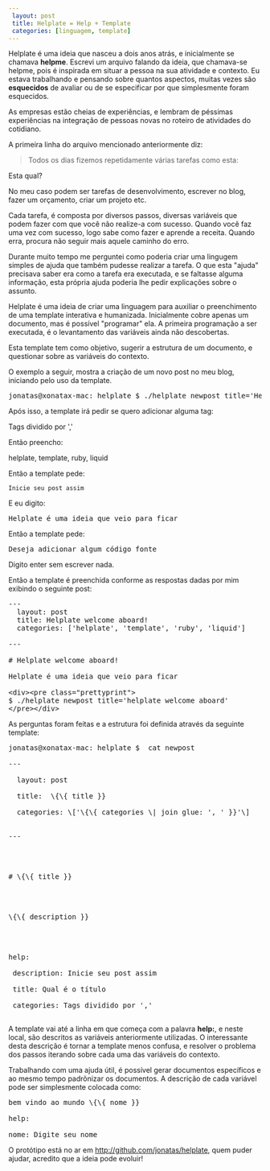 ```yaml
---
 layout: post
 title: Helplate = Help + Template
 categories: [linguagem, template]
---
```


Helplate é uma ideia que nasceu a dois anos atrás, e inicialmente se chamava **helpme**.  Escrevi um arquivo falando da ideia, que chamava-se helpme, pois é inspirada em situar a pessoa na sua atividade e contexto. Eu estava trabalhando e pensando sobre quantos aspectos, muitas vezes são **esquecidos** de avaliar ou de se especificar por que simplesmente foram esquecidos.

As empresas estão cheias de experiências, e lembram de péssimas experiências na integração de pessoas novas no roteiro de atividades do cotidiano.

A primeira linha do arquivo mencionado anteriormente diz:

> Todos os dias fizemos repetidamente várias tarefas como esta:

Esta qual?

No meu caso podem ser tarefas de desenvolvimento, escrever no blog, fazer um orçamento, criar um projeto etc.

Cada tarefa, é composta por diversos passos, diversas variáveis que podem fazer com que você não realize-a com sucesso. Quando você faz uma vez com sucesso, logo sabe como fazer e aprende a receita. Quando erra, procura não seguir mais aquele caminho do erro.

Durante muito tempo me perguntei como poderia criar uma lingugem simples de ajuda que também pudesse realizar a tarefa. O que esta "ajuda" precisava saber era como a tarefa era executada, e se faltasse alguma informação, esta própria ajuda poderia lhe pedir explicações sobre o assunto.

Helplate é uma ideia de criar uma linguagem para auxiliar o preenchimento de uma template interativa e humanizada. Inicialmente cobre apenas um documento, mas é possível "programar" ela. A primeira programação a ser executada, é o levantamento das variáveis ainda não descobertas. 

Esta template tem como objetivo, sugerir a estrutura de um documento, e questionar sobre as variáveis do contexto.

O exemplo a seguir, mostra a criação de um novo post no meu blog, iniciando pelo uso da template.
<pre class="prettyprint">
jonatas@xonatax-mac: helplate $ ./helplate newpost title='Helplate welcome aboard!'
</pre>

Após isso, a template irá pedir se quero adicionar alguma tag:

   Tags dividido por ','

Então preencho:

   helplate, template, ruby, liquid

Então a template pede:

    Inicie seu post assim

E eu digito:

<pre>
Helplate é uma ideia que veio para ficar
</pre>

Então a template pede:

<pre>
Deseja adicionar algum código fonte
</pre>

Digito enter sem escrever nada.

Então a template é preenchida conforme as respostas dadas por mim exibindo o seguinte post:

<pre class="prettyprint">
---
  layout: post
  title: Helplate welcome aboard!
  categories: ['helplate', 'template', 'ruby', 'liquid']

---

# Helplate welcome aboard!

Helplate é uma ideia que veio para ficar

&lt;div&gt;&lt;pre class="prettyprint"&gt;
$ ./helplate newpost title='helplate welcome aboard'
&lt;/pre&gt;&lt;/div&gt;
</pre>

As perguntas foram feitas e a estrutura foi definida através da seguinte template:

<pre class="prettyprint" markdown="0">
jonatas@xonatax-mac: helplate $  cat newpost<br>
---<br>
  layout: post<br>
  title:  \{\{ title }}<br>
  categories: \['\{\{ categories \| join glue: ', ' }}'\]<br>

---
<br>
<br>
# \{\{ title }}
<br>
<br>
\{\{ description }}
<br>
<br>
help:<br>
 description: Inicie seu post assim<br>
 title: Qual é o título<br>
 categories: Tags dividido por ','<br>
</pre>

A template vai até a linha em que começa com a palavra **help:**, e neste local, são descritos as variáveis anteriormente utilizadas. O interessante desta descrição é tornar a template menos confusa, e resolver o problema dos passos iterando sobre cada uma das variáveis do contexto.

Trabalhando com uma ajuda útil, é possível gerar documentos específicos e ao mesmo tempo padrõnizar os documentos. A descrição de cada variável pode ser simplesmente colocada como:

<pre class="prettyprint" markdown="0">
bem vindo ao mundo \{\{ nome }}<br>
help:<br>
nome: Digite seu nome
</pre>

O protótipo está no ar em <http://github.com/jonatas/helplate>, quem puder ajudar, acredito que a ideia pode evoluir!
